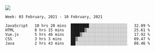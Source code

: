 <!--
**Mat2ja/Mat2ja** is a ✨ _special_ ✨ repository because its `README.md` (this file) appears on your GitHub profile.

Here are some ideas to get you started:

- 🔭 I’m currently working on ...
- 🌱 I’m currently learning ...
- 👯 I’m looking to collaborate on ...
- 🤔 I’m looking for help with ...
- 💬 Ask me about ...
- 📫 How to reach me: ...
- 😄 Pronouns: ...
- ⚡ Fun fact: ...
-->

<img src='https://media.giphy.com/media/xT9IgG50Fb7Mi0prBC/giphy.gif'>

<!--START_SECTION:waka-->
```text
Week: 03 February, 2021 - 10 February, 2021

JavaScript   10 hrs 20 mins  ████████░░░░░░░░░░░░░░░░░   32.09 % 
HTML         8 hrs 15 mins   ██████▒░░░░░░░░░░░░░░░░░░   25.61 % 
Vue.js       5 hrs 46 mins   ████▒░░░░░░░░░░░░░░░░░░░░   17.92 % 
CSS          3 hrs 3 mins    ██▒░░░░░░░░░░░░░░░░░░░░░░   09.47 % 
Java         2 hrs 43 mins   ██░░░░░░░░░░░░░░░░░░░░░░░   08.46 % 
```
<!--END_SECTION:waka-->
